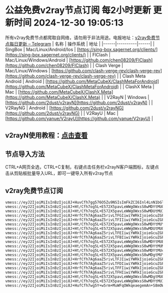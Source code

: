 # 公益免费v2ray节点订阅 每2小时更新 更新时间 2024-12-30 19:05:13
所有v2ray免费节点都爬取自网络，请勿用于非法用途。电报地址：[v2ray免费节点每日更新 – Telegram](https://t.me/just_do_chat)
| 名称 | 操作系统 | 地址 |
|------|----------|------|
| SingBox | Mac/Linux/Android/Ios | [https://sing-box.sagernet.org/clients/](https://sing-box.sagernet.org/clients/) |
| FlClash | Mac/Linux/Windows/Android | [https://github.com/chen08209/FlClash](https://github.com/chen08209/FlClash) |
| Clash Verge | Mac/Linux/Windows | [https://github.com/clash-verge-rev/clash-verge-rev](https://github.com/clash-verge-rev/clash-verge-rev) |
| Clash Meta Android | Android | [https://github.com/MetaCubeX/ClashMetaForAndroid](https://github.com/MetaCubeX/ClashMetaForAndroid) |
| ClashX Meta | Mac | [https://github.com/MetaCubeX/ClashX.Meta](https://github.com/MetaCubeX/ClashX.Meta) |
| V2RayN | Windows | [https://github.com/2dust/v2rayN](https://github.com/2dust/v2rayN) |
| V2RayNG | Android | [https://github.com/2dust/v2rayNG](https://github.com/2dust/v2rayNG) |
| V2RayU | Mac | [https://github.com/yanue/V2rayU](https://github.com/yanue/V2rayU) |
## v2rayN使用教程：[点击查看](https://blog.colors.nyc.mn/posts/how-to-use-v2rayn//)
## 节点导入方法
CTRL+A网页全选，CTRL+C复制，右键点击任务栏v2rayN客户端图标，左键点击从剪贴板批量导入URL，即可一键导入所有v2ray节点  
## v2ray免费节点订阅  
``` 
vmess://eyJ2IjoiMiIsInBzIjoi8J+HuvCfh7gg576O5Zu9NSIsImFkZCI6Inl4LnN1bGluay5vbmUiLCJwb3J0IjoiODAiLCJ0eXBlIjoibm9uZSIsImlkIjoiZDMzNDNmMzMtOTc3MC00ZjIyLWExOGMtNjYxM2IxNTE1MGQ4IiwiYWlkIjoiMCIsIm5ldCI6IndzIiwicGF0aCI6Ii8iLCJob3N0IjoidXM1LnN1bGluay5vbmUiLCJ0bHMiOiIifQ==
vmess://eyJ2IjoiMiIsInBzIjoi8J+Ht/Cfh7og5L+E572X5pavLeWWgOWxsS0wMDYtMUQiLCJhZGQiOiI0Ni4yOS4xNjEuMTUiLCJwb3J0IjoiNDM5MDEiLCJ0eXBlIjoibm9uZSIsImlkIjoiNDIzNmEyYzQtNDgzZC00MzM5LTk3ZWMtNWM2YzA2ZjVmN2JlIiwiYWlkIjoiMCIsIm5ldCI6IndzIiwicGF0aCI6Ii8iLCJob3N0IjoiIiwidGxzIjoiIn0=
vmess://eyJ2IjoiMiIsInBzIjoi8J+Ht/Cfh7og5L+E572X5pavLeWWgOWxsS0wMDUtMUIiLCJhZGQiOiIxNzYuMzIuMzMuMTI0IiwicG9ydCI6IjQzOTAxIiwidHlwZSI6Im5vbmUiLCJpZCI6IjIyOWEwMDc0LThjZmQtNDE1ZS1hODVlLWZjYzJkYzAzNGJhOCIsImFpZCI6IjAiLCJuZXQiOiJ3cyIsInBhdGgiOiIvIiwiaG9zdCI6IiIsInRscyI6IiJ9
vmess://eyJ2IjoiMiIsInBzIjoi8J+HrfCfh7Ag6aaZ5rivLTFGIiwiYWRkIjoieGcuZGFzaHVhaS5jeW91IiwicG9ydCI6IjE5OTAxIiwidHlwZSI6Im5vbmUiLCJpZCI6IjJmZjE3NzAwLTc2ZmYtNDE3ZS1hNTE3LWNlMGYwYjU0MTZhOSIsImFpZCI6IjAiLCJuZXQiOiJ0Y3AiLCJwYXRoIjoiLyIsImhvc3QiOiJ4Zy5kYXNodWFpLmN5b3UiLCJ0bHMiOiIifQ==
vmess://eyJ2IjoiMiIsInBzIjoi8J+HrfCfh7Ag6aaZ5rivLTFIIiwiYWRkIjoieGcuZGFzaHVhaS5jeW91IiwicG9ydCI6IjE5OTAxIiwidHlwZSI6Im5vbmUiLCJpZCI6ImUwYTI3MTBlLTQ5NGQtNDQxNy1iY2FlLTMxYzVmYjcyZDI4OCIsImFpZCI6IjAiLCJuZXQiOiJ0Y3AiLCJwYXRoIjoiLyIsImhvc3QiOiJ4Zy5kYXNodWFpLmN5b3UiLCJ0bHMiOiIifQ==
vmess://eyJ2IjoiMiIsInBzIjoi8J+Ht/Cfh7og5L+E572X5pavLeWWgOWxsS0wMDYtMUYiLCJhZGQiOiI0Ni4yOS4xNjEuMTUiLCJwb3J0IjoiNDM5MDEiLCJ0eXBlIjoibm9uZSIsImlkIjoiYmQzN2NmMDQtNGFjYS00OTQ4LWExNzUtY2UzNTczZjc4NjI4IiwiYWlkIjoiMCIsIm5ldCI6IndzIiwicGF0aCI6Ii8iLCJob3N0IjoiIiwidGxzIjoiIn0=
vmess://eyJ2IjoiMiIsInBzIjoi8J+Ht/Cfh7og5L+E572X5pavLeWWgOWxsS0wMDUtMUQiLCJhZGQiOiIxNzYuMzIuMzMuMTI0IiwicG9ydCI6IjQzOTAxIiwidHlwZSI6Im5vbmUiLCJpZCI6IjQyMzZhMmM0LTQ4M2QtNDMzOS05N2VjLTVjNmMwNmY1ZjdiZSIsImFpZCI6IjAiLCJuZXQiOiJ3cyIsInBhdGgiOiIvIiwiaG9zdCI6IiIsInRscyI6IiJ9
vmess://eyJ2IjoiMiIsInBzIjoi8J+HrfCfh7Ag6aaZ5rivLTFEIiwiYWRkIjoieGcuZGFzaHVhaS5jeW91IiwicG9ydCI6IjE5OTAxIiwidHlwZSI6Im5vbmUiLCJpZCI6IjRkYzlkNTc1LTEzMDMtNGIwMi1iMTc2LTAyNDFjMDhjZWNjNyIsImFpZCI6IjAiLCJuZXQiOiJ0Y3AiLCJwYXRoIjoiLyIsImhvc3QiOiJ4Zy5kYXNodWFpLmN5b3UiLCJ0bHMiOiIifQ==
vmess://eyJ2IjoiMiIsInBzIjoi8J+HrfCfh7Ag6aaZ5rivLTFBIiwiYWRkIjoieGcuZGFzaHVhaS5jeW91IiwicG9ydCI6IjE5OTAxIiwidHlwZSI6Im5vbmUiLCJpZCI6IjA1MTE1ODhlLTcxMTYtNGJkOC05NWYxLWQ1YWY3YmU2ZmE1MCIsImFpZCI6IjAiLCJuZXQiOiJ0Y3AiLCJwYXRoIjoiLyIsImhvc3QiOiJ4Zy5kYXNodWFpLmN5b3UiLCJ0bHMiOiIifQ==
vmess://eyJ2IjoiMiIsInBzIjoi8J+Ht/Cfh7og5L+E572X5pavLeWWgOWxsS0wMDYtMUEiLCJhZGQiOiI0Ni4yOS4xNjEuMTUiLCJwb3J0IjoiNDM5MDEiLCJ0eXBlIjoibm9uZSIsImlkIjoiODg4MTgyZjktZmJlYi00OTBjLTgzNTMtODc0N2I4YmZiYjIwIiwiYWlkIjoiMCIsIm5ldCI6IndzIiwicGF0aCI6Ii8iLCJob3N0IjoiIiwidGxzIjoiIn0=
vmess://eyJ2IjoiMiIsInBzIjoi8J+Ht/Cfh7og5L+E572X5pavLeWWgOWxsS0wMDYtMUMiLCJhZGQiOiI0Ni4yOS4xNjEuMTUiLCJwb3J0IjoiNDM5MDEiLCJ0eXBlIjoibm9uZSIsImlkIjoiM2NlMGRlZTUtZDc4Ni00NzdiLTliMWYtMDFiN2E2ZTA3YjI4IiwiYWlkIjoiMCIsIm5ldCI6IndzIiwicGF0aCI6Ii8iLCJob3N0IjoiIiwidGxzIjoiIn0=
vmess://eyJ2IjoiMiIsInBzIjoi8J+Ht/Cfh7og5L+E572X5pavLeWWgOWxsS0wMDYtMUciLCJhZGQiOiI0Ni4yOS4xNjEuMTUiLCJwb3J0IjoiNDM5MDEiLCJ0eXBlIjoibm9uZSIsImlkIjoiYTVhZTQwNzMtYTkyMC00NGRlLWEzM2YtZWUzZDg3YmU4MDA0IiwiYWlkIjoiMCIsIm5ldCI6IndzIiwicGF0aCI6Ii8iLCJob3N0IjoiIiwidGxzIjoiIn0=
vmess://eyJ2IjoiMiIsInBzIjoi8J+Ht/Cfh7og5L+E572X5pavLeWWgOWxsS0wMDgtMUYiLCJhZGQiOiIxNzYuMzIuMzMuNzMiLCJwb3J0IjoiNDM5MDEiLCJ0eXBlIjoibm9uZSIsImlkIjoiYmQzN2NmMDQtNGFjYS00OTQ4LWExNzUtY2UzNTczZjc4NjI4IiwiYWlkIjoiMCIsIm5ldCI6IndzIiwicGF0aCI6Ii8iLCJob3N0IjoiIiwidGxzIjoiIn0=
vmess://eyJ2IjoiMiIsInBzIjoi8J+HrfCfh7Ag6aaZ5rivLTFJIiwiYWRkIjoieGcuZGFzaHVhaS5jeW91IiwicG9ydCI6IjE5OTAxIiwidHlwZSI6Im5vbmUiLCJpZCI6IjFhMDYwNTlhLWM3MzItNDhmOS04NTA4LWZkYjA2MjcwZTEyMSIsImFpZCI6IjAiLCJuZXQiOiJ0Y3AiLCJwYXRoIjoiLyIsImhvc3QiOiJ4Zy5kYXNodWFpLmN5b3UiLCJ0bHMiOiIifQ==
vmess://eyJ2IjoiMiIsInBzIjoi8J+HrfCfh7Ag6aaZ5rivLTFDIiwiYWRkIjoieGcuZGFzaHVhaS5jeW91IiwicG9ydCI6IjE5OTAxIiwidHlwZSI6Im5vbmUiLCJpZCI6IjA2YmM3YjQ5LTQ0ZTgtNDQ5Ny1iYmZkLTVlMzQ2MjVjNzQzOSIsImFpZCI6IjAiLCJuZXQiOiJ0Y3AiLCJwYXRoIjoiLyIsImhvc3QiOiJ4Zy5kYXNodWFpLmN5b3UiLCJ0bHMiOiIifQ==
vmess://eyJ2IjoiMiIsInBzIjoi8J+HrfCfh7Ag6aaZ5rivLTFFIiwiYWRkIjoieGcuZGFzaHVhaS5jeW91IiwicG9ydCI6IjE5OTAxIiwidHlwZSI6Im5vbmUiLCJpZCI6ImIwMjQ4ZWI0LTQ1NGMtNDJkYy04NjY4LTNiZmVhYzZlZjY5ZSIsImFpZCI6IjAiLCJuZXQiOiJ0Y3AiLCJwYXRoIjoiLyIsImhvc3QiOiJ4Zy5kYXNodWFpLmN5b3UiLCJ0bHMiOiIifQ==
vmess://eyJ2IjoiMiIsInBzIjoi8J+HrfCfh7Ag6aaZ5rivLTFHIiwiYWRkIjoieGcuZGFzaHVhaS5jeW91IiwicG9ydCI6IjE5OTAxIiwidHlwZSI6Im5vbmUiLCJpZCI6ImQ3NGU1MTc4LWE4NTUtNGU3My05YjMyLWU0ZTg4NTMxNGJkZCIsImFpZCI6IjAiLCJuZXQiOiJ0Y3AiLCJwYXRoIjoiLyIsImhvc3QiOiJ4Zy5kYXNodWFpLmN5b3UiLCJ0bHMiOiIifQ==
vmess://eyJ2IjoiMiIsInBzIjoi8J+Ht/Cfh7og5L+E572X5pavLeWWgOWxsS0wMDgtMUQiLCJhZGQiOiIxNzYuMzIuMzMuNzMiLCJwb3J0IjoiNDM5MDEiLCJ0eXBlIjoibm9uZSIsImlkIjoiNDIzNmEyYzQtNDgzZC00MzM5LTk3ZWMtNWM2YzA2ZjVmN2JlIiwiYWlkIjoiMCIsIm5ldCI6IndzIiwicGF0aCI6Ii8iLCJob3N0IjoiIiwidGxzIjoiIn0=
vmess://eyJ2IjoiMiIsInBzIjoi8J+Ht/Cfh7og5L+E572X5pavLeWWgOWxsS0wMDYtMUIiLCJhZGQiOiI0Ni4yOS4xNjEuMTUiLCJwb3J0IjoiNDM5MDEiLCJ0eXBlIjoibm9uZSIsImlkIjoiMjI5YTAwNzQtOGNmZC00MTVlLWE4NWUtZmNjMmRjMDM0YmE4IiwiYWlkIjoiMCIsIm5ldCI6IndzIiwicGF0aCI6Ii8iLCJob3N0IjoiIiwidGxzIjoiIn0=
vmess://eyJ2IjoiMiIsInBzIjoi8J+HufCfh7wg5Y+w5rm+MuWFqOWkqeaegemAn+S8mOWFiOS9v+eUqHxYMyIsImFkZCI6Inl4LnN1bGluay5vbmUiLCJwb3J0IjoiMjA1MiIsInR5cGUiOiJub25lIiwiaWQiOiJkMzM0M2YzMy05NzcwLTRmMjItYTE4Yy02NjEzYjE1MTUwZDgiLCJhaWQiOiIwIiwibmV0Ijoid3MiLCJwYXRoIjoiLyIsImhvc3QiOiJ0dzAyLnhuLS1pbzBhN2l3MGFiNjdiLnh5eiIsInRscyI6IiJ9
```

